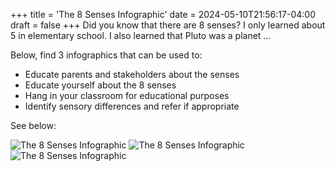 +++
title = 'The 8 Senses Infographic'
date = 2024-05-10T21:56:17-04:00
draft = false
+++
Did you know that there are 8 senses? I only learned about 5 in elementary school. I also learned that Pluto was a planet ...

Below, find 3 infographics that can be used to:

- Educate parents and stakeholders about the senses
- Educate yourself about the 8 senses
- Hang in your classroom for educational purposes
- Identify sensory differences and refer if appropriate

See below:

![The 8 Senses Infographic](/ot-journey/images/sensory1.png)
![The 8 Senses Infographic](/ot-journey/images/sensory2.png)
![The 8 Senses Infographic](/ot-journey/images/sensory3.png)